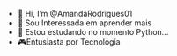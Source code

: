 - 👋 Hi, I’m @AmandaRodrigues01
- 👀 Sou Interessada em aprender mais 
- 🌱 Estou estudando  no momento Python...
- 🎮Entusiasta  por Tecnologia 
